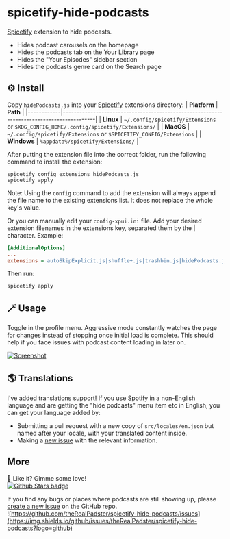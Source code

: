 # spicetify-hide-podcasts
[Spicetify](https://github.com/spicetify/spicetify-cli) extension to hide podcasts. 
* Hides podcast carousels on the homepage
* Hides the podcasts tab on the Your Library page
* Hides the "Your Episodes" sidebar section
* Hides the podcasts genre card on the Search page
## ⚙️ Install
Copy `hidePodcasts.js` into your [Spicetify](https://github.com/spicetify/spicetify-cli) extensions directory:
| **Platform** | **Path**                                                                               |
|------------|------------------------------------------------------------------------------------------|
| **Linux**      | `~/.config/spicetify/Extensions` or `$XDG_CONFIG_HOME/.config/spicetify/Extensions/` |
| **MacOS**      | `~/.config/spicetify/Extensions` or `$SPICETIFY_CONFIG/Extensions`                   |
| **Windows**    | `%appdata%/spicetify/Extensions/`                                               |

After putting the extension file into the correct folder, run the following command to install the extension:
```
spicetify config extensions hidePodcasts.js
spicetify apply
```
Note: Using the `config` command to add the extension will always append the file name to the existing extensions list. It does not replace the whole key's value.

Or you can manually edit your `config-xpui.ini` file. Add your desired extension filenames in the extensions key, separated them by the | character.
Example:

```ini
[AdditionalOptions]
...
extensions = autoSkipExplicit.js|shuffle+.js|trashbin.js|hidePodcasts.js
```

Then run:

```
spicetify apply
```

## 🪄  Usage
Toggle in the profile menu. Aggressive mode constantly watches the page for changes instead of stopping once initial load is complete. This should help if you face issues with podcast content loading in later on. 

[![Screenshot](screenshot.png)](https://raw.githubusercontent.com/theRealPadster/spicetify-hide-podcasts/main/screenshot.png)

## 🌎 Translations
I've added translations support! If you use Spotify in a non-English language and are getting the "hide podcasts" menu item etc in English, you can get your language added by: 
- Submitting a pull request with a new copy of `src/locales/en.json` but named after your locale, with your translated content inside. 
- Making a [new issue](https://github.com/theRealPadster/spicetify-hide-podcasts/issues/new?template=new_translation.md) with the relevant information. 

##  More
🌟 Like it? Gimme some love!    
[![Github Stars badge](https://img.shields.io/github/stars/theRealPadster/spicetify-hide-podcasts?logo=github&style=social)](https://github.com/theRealPadster/spicetify-hide-podcasts/)

If you find any bugs or places where podcasts are still showing up, please [create a new issue](https://github.com/theRealPadster/spicetify-hide-podcasts/issues/new/choose) on the GitHub repo.    
![https://github.com/theRealPadster/spicetify-hide-podcasts/issues](https://img.shields.io/github/issues/theRealPadster/spicetify-hide-podcasts?logo=github)
